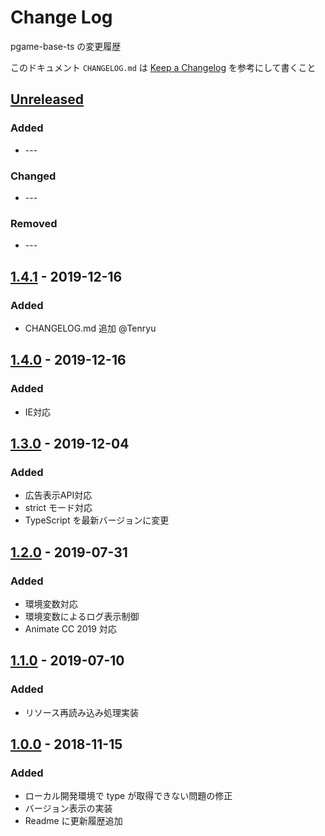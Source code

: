 # Change Log
pgame-base-ts の変更履歴

このドキュメント `CHANGELOG.md` は [Keep a Changelog](http://keepachangelog.com/) を参考にして書くこと

## [Unreleased]
### Added
- \-\-\-
### Changed
- \-\-\-
### Removed
- \-\-\-

## [1.4.1] - 2019-12-16
### Added
- CHANGELOG.md 追加 @Tenryu

## [1.4.0] - 2019-12-16
### Added
- IE対応

## [1.3.0] - 2019-12-04
### Added
- 広告表示API対応
- strict モード対応
- TypeScript を最新バージョンに変更

## [1.2.0] - 2019-07-31
### Added
- 環境変数対応
- 環境変数によるログ表示制御
- Animate CC 2019 対応

## [1.1.0] - 2019-07-10
### Added
- リソース再読み込み処理実装

## [1.0.0] - 2018-11-15
### Added
- ローカル開発環境で type が取得できない問題の修正
- バージョン表示の実装
- Readme に更新履歴追加

[Unreleased]: https://guava.marietta.co.jp/p-game/pgame-base-ts/compare/ver1.4.0...HEAD
[1.4.1]: https://guava.marietta.co.jp/p-game/pgame-base-ts/compare/ver1.4.0...ver1.4.1
[1.4.0]: https://guava.marietta.co.jp/p-game/pgame-base-ts/compare/ver1.3.0...ver1.4.0
[1.3.0]: https://guava.marietta.co.jp/p-game/pgame-base-ts/compare/ver1.2.0...ver1.3.0
[1.2.0]: https://guava.marietta.co.jp/p-game/pgame-base-ts/compare/ver1.1.0...ver1.2.0
[1.1.0]: https://guava.marietta.co.jp/p-game/pgame-base-ts/compare/ver1.0.0...ver1.1.0
[1.0.0]: https://guava.marietta.co.jp/p-game/pgame-base-ts/tags/ver1.0.0
